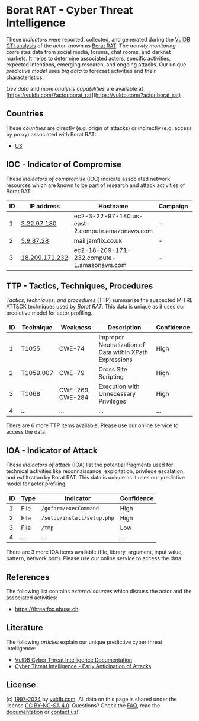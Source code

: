 # Borat RAT - Cyber Threat Intelligence

These _indicators_ were reported, collected, and generated during the [VulDB CTI analysis](https://vuldb.com/?kb.cti) of the actor known as [Borat RAT](https://vuldb.com/?actor.borat_rat). The _activity monitoring_ correlates data from social media, forums, chat rooms, and darknet markets. It helps to determine associated actors, specific activities, expected intentions, emerging research, and ongoing attacks. Our unique _predictive model_ uses _big data_ to forecast activities and their characteristics.

_Live data_ and more _analysis capabilities_ are available at [https://vuldb.com/?actor.borat_rat](https://vuldb.com/?actor.borat_rat)

## Countries

These _countries_ are directly (e.g. origin of attacks) or indirectly (e.g. access by proxy) associated with Borat RAT:

* [US](https://vuldb.com/?country.us)

## IOC - Indicator of Compromise

These _indicators of compromise_ (IOC) indicate associated network resources which are known to be part of research and attack activities of Borat RAT.

ID | IP address | Hostname | Campaign | Confidence
-- | ---------- | -------- | -------- | ----------
1 | [3.22.97.180](https://vuldb.com/?ip.3.22.97.180) | ec2-3-22-97-180.us-east-2.compute.amazonaws.com | - | Medium
2 | [5.9.87.28](https://vuldb.com/?ip.5.9.87.28) | mail.jamflix.co.uk | - | High
3 | [18.209.171.232](https://vuldb.com/?ip.18.209.171.232) | ec2-18-209-171-232.compute-1.amazonaws.com | - | Medium

## TTP - Tactics, Techniques, Procedures

_Tactics, techniques, and procedures_ (TTP) summarize the suspected MITRE ATT&CK techniques used by _Borat RAT_. This data is unique as it uses our predictive model for actor profiling.

ID | Technique | Weakness | Description | Confidence
-- | --------- | -------- | ----------- | ----------
1 | T1055 | CWE-74 | Improper Neutralization of Data within XPath Expressions | High
2 | T1059.007 | CWE-79 | Cross Site Scripting | High
3 | T1068 | CWE-269, CWE-284 | Execution with Unnecessary Privileges | High
4 | ... | ... | ... | ...

There are 6 more TTP items available. Please use our online service to access the data.

## IOA - Indicator of Attack

These _indicators of attack_ (IOA) list the potential fragments used for technical activities like reconnaissance, exploitation, privilege escalation, and exfiltration by Borat RAT. This data is unique as it uses our predictive model for actor profiling.

ID | Type | Indicator | Confidence
-- | ---- | --------- | ----------
1 | File | `/goform/execCommand` | High
2 | File | `/setup/install/setup.php` | High
3 | File | `/tmp` | Low
4 | ... | ... | ...

There are 3 more IOA items available (file, library, argument, input value, pattern, network port). Please use our online service to access the data.

## References

The following list contains _external sources_ which discuss the actor and the associated activities:

* https://threatfox.abuse.ch

## Literature

The following _articles_ explain our unique predictive cyber threat intelligence:

* [VulDB Cyber Threat Intelligence Documentation](https://vuldb.com/?kb.cti)
* [Cyber Threat Intelligence - Early Anticipation of Attacks](https://www.scip.ch/en/?labs.20201022)

## License

(c) [1997-2024](https://vuldb.com/?kb.changelog) by [vuldb.com](https://vuldb.com/?kb.about). All data on this page is shared under the license [CC BY-NC-SA 4.0](https://creativecommons.org/licenses/by-nc-sa/4.0/). Questions? Check the [FAQ](https://vuldb.com/?kb.faq), read the [documentation](https://vuldb.com/?kb) or [contact us](https://vuldb.com/?contact)!
